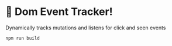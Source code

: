 # 🚀 Dom Event Tracker!
Dynamically tracks mutations and listens for click and seen events


```
npm run build
```

